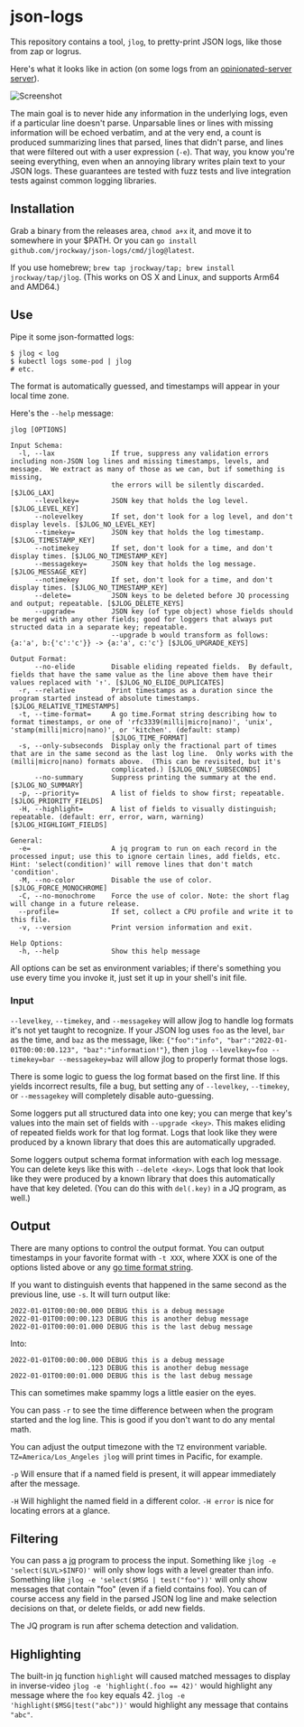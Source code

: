 # json-logs

This repository contains a tool, `jlog`, to pretty-print JSON logs, like those from zap or logrus.

Here's what it looks like in action (on some logs from an
[opinionated-server server](https://github.com/jrockway/opinionated-server)).

![Screenshot](https://user-images.githubusercontent.com/2367/147866806-aa5c68c3-f5ba-4f58-884d-4372986868b9.PNG)

The main goal is to never hide any information in the underlying logs, even if a particular line
doesn't parse. Unparsable lines or lines with missing information will be echoed verbatim, and at
the very end, a count is produced summarizing lines that parsed, lines that didn't parse, and lines
that were filtered out with a user expression (`-e`). That way, you know you're seeing everything,
even when an annoying library writes plain text to your JSON logs. These guarantees are tested with
fuzz tests and live integration tests against common logging libraries.

## Installation

Grab a binary from the releases area, `chmod a+x` it, and move it to somewhere in your $PATH. Or you
can `go install github.com/jrockway/json-logs/cmd/jlog@latest`.

If you use homebrew; `brew tap jrockway/tap; brew install jrockway/tap/jlog`. (This works on OS X
and Linux, and supports Arm64 and AMD64.)

## Use

Pipe it some json-formatted logs:

    $ jlog < log
    $ kubectl logs some-pod | jlog
    # etc.

The format is automatically guessed, and timestamps will appear in your local time zone.

Here's the `--help` message:

    jlog [OPTIONS]

    Input Schema:
      -l, --lax              If true, suppress any validation errors including non-JSON log lines and missing timestamps, levels, and message.  We extract as many of those as we can, but if something is missing,
                             the errors will be silently discarded. [$JLOG_LAX]
          --levelkey=        JSON key that holds the log level. [$JLOG_LEVEL_KEY]
          --nolevelkey       If set, don't look for a log level, and don't display levels. [$JLOG_NO_LEVEL_KEY]
          --timekey=         JSON key that holds the log timestamp. [$JLOG_TIMESTAMP_KEY]
          --notimekey        If set, don't look for a time, and don't display times. [$JLOG_NO_TIMESTAMP_KEY]
          --messagekey=      JSON key that holds the log message. [$JLOG_MESSAGE_KEY]
          --notimekey        If set, don't look for a time, and don't display times. [$JLOG_NO_TIMESTAMP_KEY]
          --delete=          JSON keys to be deleted before JQ processing and output; repeatable. [$JLOG_DELETE_KEYS]
          --upgrade=         JSON key (of type object) whose fields should be merged with any other fields; good for loggers that always put structed data in a separate key; repeatable.
                             --upgrade b would transform as follows: {a:'a', b:{'c':'c'}} -> {a:'a', c:'c'} [$JLOG_UPGRADE_KEYS]

    Output Format:
          --no-elide         Disable eliding repeated fields.  By default, fields that have the same value as the line above them have their values replaced with '↑'. [$JLOG_NO_ELIDE_DUPLICATES]
      -r, --relative         Print timestamps as a duration since the program started instead of absolute timestamps. [$JLOG_RELATIVE_TIMESTAMPS]
      -t, --time-format=     A go time.Format string describing how to format timestamps, or one of 'rfc3339(milli|micro|nano)', 'unix', 'stamp(milli|micro|nano)', or 'kitchen'. (default: stamp)
                             [$JLOG_TIME_FORMAT]
      -s, --only-subseconds  Display only the fractional part of times that are in the same second as the last log line.  Only works with the (milli|micro|nano) formats above.  (This can be revisited, but it's
                             complicated.) [$JLOG_ONLY_SUBSECONDS]
          --no-summary       Suppress printing the summary at the end. [$JLOG_NO_SUMMARY]
      -p, --priority=        A list of fields to show first; repeatable. [$JLOG_PRIORITY_FIELDS]
      -H, --highlight=       A list of fields to visually distinguish; repeatable. (default: err, error, warn, warning) [$JLOG_HIGHLIGHT_FIELDS]

    General:
      -e=                    A jq program to run on each record in the processed input; use this to ignore certain lines, add fields, etc.  Hint: 'select(condition)' will remove lines that don't match 'condition'.
      -M, --no-color         Disable the use of color. [$JLOG_FORCE_MONOCHROME]
      -C, --no-monochrome    Force the use of color. Note: the short flag will change in a future release.
      --profile=             If set, collect a CPU profile and write it to this file.
      -v, --version          Print version information and exit.

    Help Options:
      -h, --help             Show this help message

All options can be set as environment variables; if there's something you use every time you invoke
it, just set it up in your shell's init file.

### Input

`--levelkey`, `--timekey`, and `--messagekey` will allow jlog to handle log formats it's not yet
taught to recognize. If your JSON log uses `foo` as the level, `bar` as the time, and `baz` as the
message, like: `{"foo":"info", "bar":"2022-01-01T00:00:00.123", "baz":"information!"}`, then
`jlog --levelkey=foo --timekey=bar --messagekey=baz` will allow jlog to properly format those logs.

There is some logic to guess the log format based on the first line. If this yields incorrect
results, file a bug, but setting any of `--levelkey`, `--timekey`, or `--messagekey` will completely
disable auto-guessing.

Some loggers put all structured data into one key; you can merge that key's values into the main set
of fields with `--upgrade <key>`. This makes eliding of repeated fields work for that log format.
Logs that look like they were produced by a known library that does this are automatically upgraded.

Some loggers output schema format information with each log message. You can delete keys like this
with `--delete <key>`. Logs that look that look like they were produced by a known library that does
this automatically have that key deleted. (You can do this with `del(.key)` in a JQ program, as
well.)

## Output

There are many options to control the output format. You can output timestamps in your favorite
format with `-t XXX`, where XXX is one of the options listed above or any
[go time format string](https://pkg.go.dev/time#pkg-constants).

If you want to distinguish events that happened in the same second as the previous line, use `-s`.
It will turn output like:

    2022-01-01T00:00:00.000 DEBUG this is a debug message
    2022-01-01T00:00:00.123 DEBUG this is another debug message
    2022-01-01T00:00:01.000 DEBUG this is the last debug message

Into:

    2022-01-01T00:00:00.000 DEBUG this is a debug message
                       .123 DEBUG this is another debug message
    2022-01-01T00:00:01.000 DEBUG this is the last debug message

This can sometimes make spammy logs a little easier on the eyes.

You can pass `-r` to see the time difference between when the program started and the log line. This
is good if you don't want to do any mental math.

You can adjust the output timezone with the `TZ` environment variable. `TZ=America/Los_Angeles jlog`
will print times in Pacific, for example.

`-p` Will ensure that if a named field is present, it will appear immediately after the message.

`-H` Will highlight the named field in a different color. `-H error` is nice for locating errors at
a glance.

## Filtering

You can pass a [jq](https://stedolan.github.io/jq/) program to process the input. Something like
`jlog -e 'select($LVL>$INFO)'` will only show logs with a level greater than info. Something like
`jlog -e 'select($MSG | test("foo"))'` will only show messages that contain "foo" (even if a field
contains foo). You can of course access any field in the parsed JSON log line and make selection
decisions on that, or delete fields, or add new fields.

The JQ program is run after schema detection and validation.

## Highlighting

The built-in jq function `highlight` will caused matched messages to display in inverse-video
`jlog -e 'highlight(.foo == 42)'` would highlight any message where the `foo` key equals 42.
`jlog -e 'highlight($MSG|test("abc"))'` would highlight any message that contains `"abc"`.
